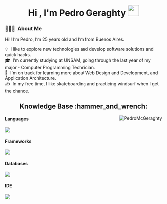 <h1 align="center"><b>Hi , I'm Pedro Geraghty </b><img src="https://media.giphy.com/media/hvRJCLFzcasrR4ia7z/giphy.gif" width="35"></h1>

### 👨🏻‍💻 &nbsp;About Me

Hi!! I’m Pedro, I’m 25 years old and I’m from Buenos Aires.  

<!-- <picture> <img align="right" src="https://media.giphy.com/media/SWoSkN6DxTszqIKEqv/giphy.gif" width = 200px></picture> -->

💡 &nbsp;I like to explore new technologies and develop software solutions and quick hacks.\
🎓 &nbsp;I’m currently studying at UNSAM, going through the last year of my major - Computer Programming Technician.\
🌱 &nbsp;I'm on track for learning more about Web Design and Development,  and Application Architecture.\
✍️ &nbsp;In my free time, I like skateboarding and practicing windsurf when I get the chance.


<!-- 📄 &nbsp;Please have a look at my [Résumé](https://www.adityavsingh.com/resume.html) for more details about me. I'm open to feedback and suggestions! -->

<h2 align="center">Knowledge Base :hammer_and_wrench:</h2>

<p><img align="right" src="https://github-readme-stats.vercel.app/api/top-langs?username=PedroMcGeraghty&show_icons=true&locale=en&layout=compact" alt="PedroMcGeraghty" /></p>

<h4> Languages </h4>
<span> 
    <img src="https://skillicons.dev/icons?i=html,css,js,ts,kotlin,py,&perline=14" />
</span>

<h4> Frameworks </h4>
<span>
  <img src="https://skillicons.dev/icons?i=angular,react,materialui,bootstrap,spring,&perline=14" />
</span>

<h4> Databases </h4>
<span>
      <img src="https://skillicons.dev/icons?i=postgres,mysql,&perline=14" />
</span>

<h4> IDE </h4>
<span>
      <img src="https://skillicons.dev/icons?i=idea,vscode,sublime,&perline=14" />
</span>
<br>

    





